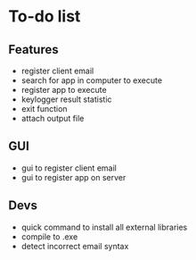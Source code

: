 # To-do list
## Features
- register client email
- search for app in computer to execute
- register app to execute
- keylogger result statistic
- exit function
- attach output file

## GUI
- gui to register client email
- gui to register app on server

## Devs
- quick command to install all external libraries
- compile to .exe
- detect incorrect email syntax
